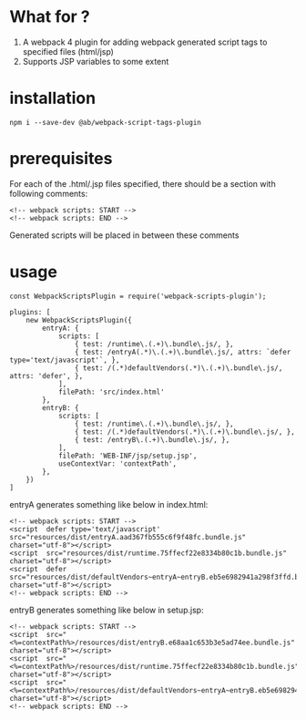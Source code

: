 # What for ?
1. A webpack 4 plugin for adding webpack generated script tags to specified files (html/jsp)
2. Supports JSP variables to some extent

# installation

`npm i --save-dev @ab/webpack-script-tags-plugin`

# prerequisites
For each of the .html/.jsp files specified, there should be a section with following comments:
```
<!-- webpack scripts: START -->
<!-- webpack scripts: END -->
```
Generated scripts will be placed in between these comments

# usage
```
const WebpackScriptsPlugin = require('webpack-scripts-plugin');

plugins: [
    new WebpackScriptsPlugin({
        entryA: {
            scripts: [
                { test: /runtime\.(.+)\.bundle\.js/, },
                { test: /entryA(.*)\.(.+)\.bundle\.js/, attrs: `defer type='text/javascript'`, },
                { test: /(.*)defaultVendors(.*)\.(.+)\.bundle\.js/, attrs: 'defer', },
            ],
            filePath: 'src/index.html'
        },
        entryB: {
            scripts: [
                { test: /runtime\.(.+)\.bundle\.js/, },
                { test: /(.*)defaultVendors(.*)\.(.+)\.bundle\.js/, },
                { test: /entryB\.(.+)\.bundle\.js/, },
            ],
            filePath: 'WEB-INF/jsp/setup.jsp',
            useContextVar: 'contextPath',
        },
    })
]
```

entryA generates something like below in index.html:
```
<!-- webpack scripts: START -->
<script  defer type='text/javascript' src="resources/dist/entryA.aad367fb555c6f9f48fc.bundle.js" charset="utf-8"></script>
<script  src="resources/dist/runtime.75ffecf22e8334b80c1b.bundle.js" charset="utf-8"></script>
<script  defer src="resources/dist/defaultVendors~entryA~entryB.eb5e6982941a298f3ffd.bundle.js" charset="utf-8"></script>
<!-- webpack scripts: END -->
```

entryB generates something like below in setup.jsp:
```
<!-- webpack scripts: START -->
<script  src="<%=contextPath%>/resources/dist/entryB.e68aa1c653b3e5ad74ee.bundle.js" charset="utf-8"></script>
<script  src="<%=contextPath%>/resources/dist/runtime.75ffecf22e8334b80c1b.bundle.js" charset="utf-8"></script>
<script  src="<%=contextPath%>/resources/dist/defaultVendors~entryA~entryB.eb5e6982941a298f3ffd.bundle.js" charset="utf-8"></script>
<!-- webpack scripts: END -->
```
